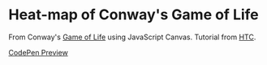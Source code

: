 # Heat-map of Conway's Game of Life

From Conway's [Game of Life](https://en.wikipedia.org/wiki/Conway%27s_Game_of_Life) using JavaScript Canvas. Tutorial from [HTC](https://github.com/HungryTurtleCode/gameoflife).

[CodePen Preview](https://codepen.io/Wildtype/full/RNWNQra)
